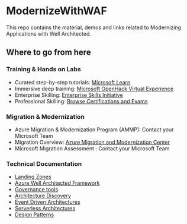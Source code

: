 # ModernizeWithWAF
This repo contains the material, demos and links related to Modernizing Applications with Well Architected.

## Where to go from here

### Training & Hands on Labs

- Curated step-by-step tutorials: [Microsoft Learn](https://docs.microsoft.com/en-us/learn/) 
- Immersive deep training: [Microsoft OpenHack Virtual Experience](https://www.microsoft.com/en-us/openhack/?wt.mc_id=AID3019526_QSG_EML_498535)
- Enterprise Skilling: [Enterprise Skills Initiative](https://esi.microsoft.com/landing)
- Professional Skilling: [Browse Certifications and Exams](https://docs.microsoft.com/en-us/learn/certifications/browse/)

### Migration & Modernization
- Azure Migration & Modernization Program (AMMP):  Contact your Microsoft Team
- Migration Overview: [Azure Migration and Modernization Center](https://azure.microsoft.com/en-us/migration/#overview)
- Microsoft Migration Assessment :  Contact your Microsoft Team

### Technical Documentation
- [Landing Zones](https://docs.microsoft.com/en-us/azure/cloud-adoption-framework/ready/landing-zone/)
- [Azure Well Architected Framework](https://docs.microsoft.com/en-us/azure/architecture/framework/)
- [Governance tools](https://docs.microsoft.com/en-us/azure/governance/)
- [Architecture Discovery](https://docs.microsoft.com/en-us/azure/architecture/browse/)
- [Event Driven Architectures](https://docs.microsoft.com/en-us/azure/architecture/guide/architecture-styles/event-driven)
- [Serverless Architectures](https://docs.microsoft.com/en-us/azure/architecture/serverless-quest/reference-architectures)
- [Design Patterns](https://docs.microsoft.com/en-us/azure/architecture/patterns/)




